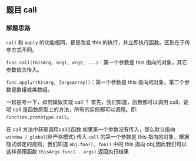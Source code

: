 ## 题目 call


### 解题思路
`call` 和 `apply` 的功能相同，都是改变 this 的执行，并立即执行函数。区别在于传参方式不同。

`func.call(thisArg, arg1, arg2, ...)`：第一个参数是 this 指向的对象，其它参数依次传入。

`func.apply(thisArg, [argsArray])`：第一个参数是 this 指向的对象，第二个参数是数组或类数组。

一起思考一下，如何模拟实现 call ？
首先，我们知道，函数都可以调用 call，说明 call 是函数原型上的方法，所有的实例都可以调用。即: `Function.prototype.call`。

在 call 方法中获取调用call()函数
如果第一个参数没有传入，那么默认指向 `window / global`(非严格模式)
传入 `call` 的第一个参数是 this 指向的对象，根据隐式绑定的规则，我们知道 `obj.foo(), foo()` 中的 this 指向 obj;因此我们可以这样调用函数 `thisArgs.func(...args)`
返回执行结果
